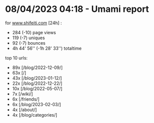 # 08/04/2023 04:18 - Umami report
for www.shifeiti.com [24h] :

 - 284 (-10) page views
 - 119 (-7) uniques
 - 92 (-7) bounces
 - 4h 44' 56'' (-1h 28' 33'') totaltime


top 10 urls:
 - 89x [/blog/2022-12-09/]
 - 63x [/]
 - 43x [/blog/2023-01-12/]
 - 22x [/blog/2022-12-22/]
 - 10x [/blog/2022-05-07/]
 - 7x [/wiki/]
 - 6x [/friends/]
 - 6x [/blog/2023-02-03/]
 - 4x [/about/]
 - 4x [/blog/categories/]


